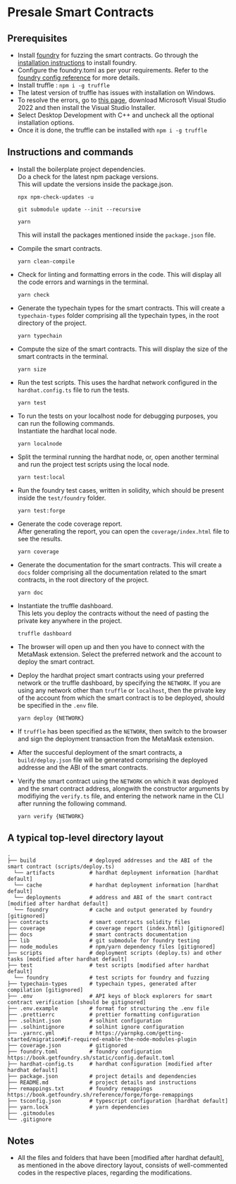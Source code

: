 # Presale Smart Contracts

## Prerequisites

- Install [foundry](https://book.getfoundry.sh/) for fuzzing the smart contracts. Go through the [installation instructions](https://book.getfoundry.sh/getting-started/installation) to install foundry.
- Configure the foundry.toml as per your requirements. Refer to the [foundry config reference](https://book.getfoundry.sh/reference/config/) for more details.
- Install truffle : `npm i -g truffle`
- The latest version of truffle has issues with installation on Windows.
- To resolve the errors, go to [this page](https://visualstudio.microsoft.com/thank-you-downloading-visual-studio/?sku=Community&channel=Release&version=VS2022&source=VSLandingPage&cid=2030&passive=false), download Microsoft Visual Studio 2022 and then install the Visual Studio Installer.
- Select Desktop Development with C++ and uncheck all the optional installation options.
- Once it is done, the truffle can be installed with `npm i -g truffle`

## Instructions and commands

- Install the boilerplate project dependencies. \
  Do a check for the latest npm package versions. \
  This will update the versions inside the package.json.

  ```shell
  npx npm-check-updates -u
  ```

  ```shell
  git submodule update --init --recursive
  ```

  ```shell
  yarn
  ```

  This will install the packages mentioned inside the `package.json` file.

- Compile the smart contracts.

  ```shell
  yarn clean-compile
  ```

- Check for linting and formatting errors in the code. This will display all the code errors and warnings in the terminal.

  ```shell
  yarn check
  ```

- Generate the typechain types for the smart contracts. This will create a `typechain-types` folder comprising all the typechain types, in the root directory of the project.

  ```shell
  yarn typechain
  ```

- Compute the size of the smart contracts. This will display the size of the smart contracts in the terminal.

  ```shell
  yarn size
  ```

- Run the test scripts. This uses the hardhat network configured in the `hardhat.config.ts` file to run the tests.

  ```shell
  yarn test
  ```

- To run the tests on your localhost node for debugging purposes, you can run the following commands.\
  Instantiate the hardhat local node.

  ```shell
  yarn localnode
  ```

- Split the terminal running the hardhat node, or, open another terminal and run the project test scripts using the local node.

  ```shell
  yarn test:local
  ```

- Run the foundry test cases, written in solidity, which should be present inside the `test/foundry` folder.

  ```shell
  yarn test:forge
  ```

- Generate the code coverage report. \
  After generating the report, you can open the `coverage/index.html` file to see the results.

  ```shell
  yarn coverage
  ```

- Generate the documentation for the smart contracts. This will create a `docs` folder comprising all the documentation related to the smart contracts, in the root directory of the project.

  ```shell
  yarn doc
  ```

- Instantiate the truffle dashboard. \
  This lets you deploy the contracts without the need of pasting the private key anywhere in the project.

  ```shell
  truffle dashboard
  ```

- The browser will open up and then you have to connect with the MetaMask extension. Select the preferred network and the account to deploy the smart contract.

- Deploy the hardhat project smart contracts using your preferred network or the truffle dashboard, by specifying the `NETWORK`. If you are using any network other than `truffle` or `localhost`, then the private key of the account from which the smart contract is to be deployed, should be specified in the `.env` file.

  ```shell
  yarn deploy {NETWORK}
  ```

- If `truffle` has been specified as the `NETWORK`, then switch to the browser and sign the deployment transaction from the MetaMask extension.

- After the succesful deployment of the smart contracts, a `build/deploy.json` file will be generated comprising the deployed addresse and the ABI of the smart contracts.

- Verify the smart contract using the `NETWORK` on which it was deployed and the smart contract address, alongwith the constructor arguments by modifiying the `verify.ts` file, and entering the network name in the CLI after running the following command.

  ```shell
  yarn verify {NETWORK}
  ```

## A typical top-level directory layout

```shell
.
├── build                 # deployed addresses and the ABI of the smart contract (scripts/deploy.ts)
  └── artifacts           # hardhat deployment information [hardhat default]
  └── cache               # hardhat deployment information [hardhat default]
  └── deployments         # address and ABI of the smart contract [modified after hardhat default]
  └── foundry             # cache and output generated by foundry [gitignored]
├── contracts             # smart contracts solidity files
├── coverage              # coverage report (index.html) [gitignored]
├── docs                  # smart contracts documentation
├── lib                   # git submodule for foundry testing
├── node_modules          # npm/yarn dependency files [gitignored]
├── scripts               # deployment scripts (deploy.ts) and other tasks [modified after hardhat default]
├── test                  # test scripts [modified after hardhat default]
  └── foundry             # test scripts for foundry and fuzzing
├── typechain-types       # typechain types, generated after compilation [gitignored]
├── .env                  # API keys of block explorers for smart contract verification [should be gitignored]
├── .env.example          # format for structuring the .env file
├── .prettierrc           # prettier formatting configuration
├── .solhint.json         # solhint configuration
├── .solhintignore        # solhint ignore configuration
├── .yarnrc.yml           # https://yarnpkg.com/getting-started/migration#if-required-enable-the-node-modules-plugin
├── coverage.json         # gitignored
├── foundry.toml          # foundry configuration https://book.getfoundry.sh/static/config.default.toml
├── hardhat-config.ts     # hardhat configuration [modified after hardhat default]
├── package.json          # project details and dependencies
├── README.md             # project details and instructions
├── remappings.txt        # foundry remappings https://book.getfoundry.sh/reference/forge/forge-remappings
├── tsconfig.json         # typescript configuration [hardhat default]
├── yarn.lock             # yarn dependencies
├── .gitmodules
└── .gitignore
```

## Notes

- All the files and folders that have been [modified after hardhat default], as mentioned in the above directory layout, consists of well-commented codes in the respective places, regarding the modifications.
